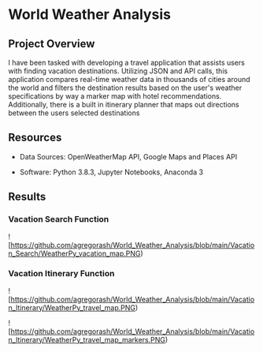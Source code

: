 # World Weather Analysis

## Project Overview

I have been tasked with developing a travel application that assists users with finding vacation destinations.  Utilizing JSON and API calls, this application compares real-time weather data in thousands of cities around the world and filters the destination results based on the user's weather specifications by way a marker map with hotel recommendations.  Additionally, there is a built in itinerary planner that maps out directions between the users selected destinations

## Resources
- Data Sources: OpenWeatherMap API, Google Maps and Places API
               
 - Software: Python 3.8.3, Jupyter Notebooks, Anaconda 3

## Results
### Vacation Search Function

![https://github.com/agregorash/World_Weather_Analysis/blob/main/Vacation_Search/WeatherPy_vacation_map.PNG)

### Vacation Itinerary Function

![https://github.com/agregorash/World_Weather_Analysis/blob/main/Vacation_Itinerary/WeatherPy_travel_map.PNG)


![https://github.com/agregorash/World_Weather_Analysis/blob/main/Vacation_Itinerary/WeatherPy_travel_map_markers.PNG)
